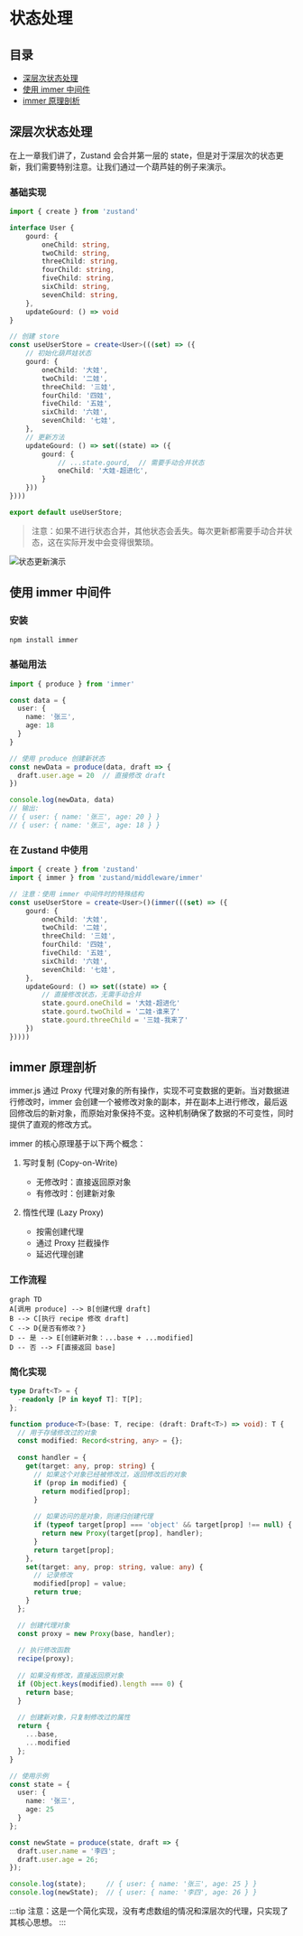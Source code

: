 # 状态处理

## 目录
- [深层次状态处理](#深层次状态处理)
- [使用 immer 中间件](#使用-immer-中间件)
- [immer 原理剖析](#immer-原理剖析)

## 深层次状态处理

在上一章我们讲了，Zustand 会合并第一层的 state，但是对于深层次的状态更新，我们需要特别注意。让我们通过一个葫芦娃的例子来演示。

### 基础实现

```ts
import { create } from 'zustand'

interface User {
    gourd: {
        oneChild: string,
        twoChild: string,
        threeChild: string,
        fourChild: string,
        fiveChild: string,
        sixChild: string,
        sevenChild: string,
    },
    updateGourd: () => void
}

// 创建 store
const useUserStore = create<User>(((set) => ({
    // 初始化葫芦娃状态
    gourd: {
        oneChild: '大娃',
        twoChild: '二娃',
        threeChild: '三娃',
        fourChild: '四娃',
        fiveChild: '五娃',
        sixChild: '六娃',
        sevenChild: '七娃',
    },
    // 更新方法
    updateGourd: () => set((state) => ({
        gourd: {
            // ...state.gourd,  // 需要手动合并状态
            oneChild: '大娃-超进化',
        }
    }))
})))

export default useUserStore;
```

> 注意：如果不进行状态合并，其他状态会丢失。每次更新都需要手动合并状态，这在实际开发中会变得很繁琐。

![状态更新演示](./images/state.gif)

## 使用 immer 中间件

### 安装
```bash
npm install immer
```

### 基础用法
```ts
import { produce } from 'immer'

const data = {
  user: {
    name: '张三',
    age: 18
  }
}

// 使用 produce 创建新状态
const newData = produce(data, draft => {
  draft.user.age = 20  // 直接修改 draft
})

console.log(newData, data) 
// 输出:
// { user: { name: '张三', age: 20 } } 
// { user: { name: '张三', age: 18 } }
```

### 在 Zustand 中使用
```ts
import { create } from 'zustand'
import { immer } from 'zustand/middleware/immer'

// 注意：使用 immer 中间件时的特殊结构
const useUserStore = create<User>()(immer(((set) => ({
    gourd: {
        oneChild: '大娃',
        twoChild: '二娃',
        threeChild: '三娃',
        fourChild: '四娃',
        fiveChild: '五娃',
        sixChild: '六娃',
        sevenChild: '七娃',
    },
    updateGourd: () => set((state) => {
        // 直接修改状态，无需手动合并
        state.gourd.oneChild = '大娃-超进化'
        state.gourd.twoChild = '二娃-谁来了'
        state.gourd.threeChild = '三娃-我来了'
    })
}))))
```

## immer 原理剖析

immer.js 通过 Proxy 代理对象的所有操作，实现不可变数据的更新。当对数据进行修改时，immer 会创建一个被修改对象的副本，并在副本上进行修改，最后返回修改后的新对象，而原始对象保持不变。这种机制确保了数据的不可变性，同时提供了直观的修改方式。

immer 的核心原理基于以下两个概念：

1. 写时复制 (Copy-on-Write)
   - 无修改时：直接返回原对象
   - 有修改时：创建新对象

2. 惰性代理 (Lazy Proxy)
   - 按需创建代理
   - 通过 Proxy 拦截操作
   - 延迟代理创建

### 工作流程
```mermaid
graph TD
A[调用 produce] --> B[创建代理 draft]
B --> C[执行 recipe 修改 draft]
C --> D{是否有修改？}
D -- 是 --> E[创建新对象：...base + ...modified]
D -- 否 --> F[直接返回 base]
```

### 简化实现
```ts
type Draft<T> = {
  -readonly [P in keyof T]: T[P];
};

function produce<T>(base: T, recipe: (draft: Draft<T>) => void): T {
  // 用于存储修改过的对象
  const modified: Record<string, any> = {};
  
  const handler = {
    get(target: any, prop: string) {
      // 如果这个对象已经被修改过，返回修改后的对象
      if (prop in modified) {
        return modified[prop];
      }
      
      // 如果访问的是对象，则递归创建代理
      if (typeof target[prop] === 'object' && target[prop] !== null) {
        return new Proxy(target[prop], handler);
      }
      return target[prop];
    },
    set(target: any, prop: string, value: any) {
      // 记录修改
      modified[prop] = value;
      return true;
    }
  };

  // 创建代理对象
  const proxy = new Proxy(base, handler);
  
  // 执行修改函数
  recipe(proxy);
  
  // 如果没有修改，直接返回原对象
  if (Object.keys(modified).length === 0) {
    return base;
  }
  
  // 创建新对象，只复制修改过的属性
  return {
    ...base,
    ...modified
  };
}

// 使用示例
const state = {
  user: {
    name: '张三',
    age: 25
  }
};

const newState = produce(state, draft => {
  draft.user.name = '李四';
  draft.user.age = 26;
});

console.log(state);     // { user: { name: '张三', age: 25 } }
console.log(newState);  // { user: { name: '李四', age: 26 } }
```

:::tip
注意：这是一个简化实现，没有考虑数组的情况和深层次的代理，只实现了其核心思想。
:::
